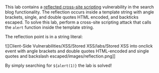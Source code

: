 This lab contains a [reflected cross-site scripting](https://portswigger.net/web-security/cross-site-scripting/reflected) vulnerability in the search blog functionality. The reflection occurs inside a template string with angle brackets, single, and double quotes HTML encoded, and backticks escaped. To solve this lab, perform a cross-site scripting attack that calls the `alert` function inside the template string.


The reflection point is in a string literal:

![[Client-Side Vulnerabilities/XSS/Stored XSS/labs/Stored XSS into onclick event with angle brackets and double quotes HTML-encoded and single quotes and backslash escaped/images/reflection.png]]


By simply searching for `${alert(1)}` the lab is solved!